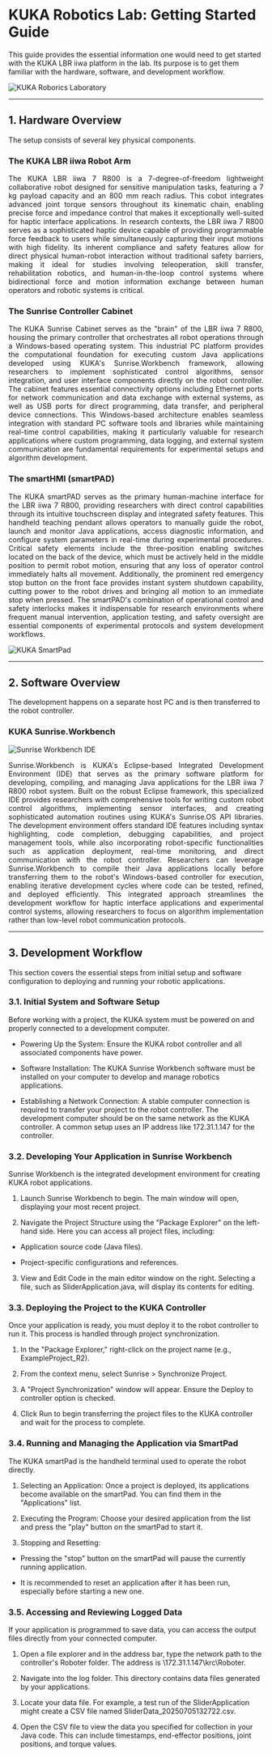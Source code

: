 # KUKA Robotics Lab: Getting Started Guide
This guide provides the essential information one would need to get started with the KUKA LBR iiwa platform in the lab. Its purpose is to get them familiar with the hardware, software, and development workflow.

![KUKA Roborics Laboratory](assets/lab_setup.png)

---

## 1. Hardware Overview

The setup consists of several key physical components.

### The KUKA LBR iiwa Robot Arm
<div align="justify">
The KUKA LBR iiwa 7 R800 is a 7-degree-of-freedom lightweight collaborative robot designed for sensitive manipulation tasks, featuring a 7 kg payload capacity and an 800 mm reach radius. This cobot integrates advanced joint torque sensors throughout its kinematic chain, enabling precise force and impedance control that makes it exceptionally well-suited for haptic interface applications. In research contexts, the LBR iiwa 7 R800 serves as a sophisticated haptic device capable of providing programmable force feedback to users while simultaneously capturing their input motions with high fidelity. Its inherent compliance and safety features allow for direct physical human-robot interaction without traditional safety barriers, making it ideal for studies involving teleoperation, skill transfer, rehabilitation robotics, and human-in-the-loop control systems where bidirectional force and motion information exchange between human operators and robotic systems is critical.
</div>

### The Sunrise Controller Cabinet
<div align="justify">
The KUKA Sunrise Cabinet serves as the "brain" of the LBR iiwa 7 R800, housing the primary controller that orchestrates all robot operations through a Windows-based operating system. This industrial PC platform provides the computational foundation for executing custom Java applications developed using KUKA's Sunrise.Workbench framework, allowing researchers to implement sophisticated control algorithms, sensor integration, and user interface components directly on the robot controller. The cabinet features essential connectivity options including Ethernet ports for network communication and data exchange with external systems, as well as USB ports for direct programming, data transfer, and peripheral device connections. This Windows-based architecture enables seamless integration with standard PC software tools and libraries while maintaining real-time control capabilities, making it particularly valuable for research applications where custom programming, data logging, and external system communication are fundamental requirements for experimental setups and algorithm development.
</div>

### The smartHMI (smartPAD)
<div align="justify">
The KUKA smartPAD serves as the primary human-machine interface for the LBR iiwa 7 R800, providing researchers with direct control capabilities through its intuitive touchscreen display and integrated safety features. This handheld teaching pendant allows operators to manually guide the robot, launch and monitor Java applications, access diagnostic information, and configure system parameters in real-time during experimental procedures. Critical safety elements include the three-position enabling switches located on the back of the device, which must be actively held in the middle position to permit robot motion, ensuring that any loss of operator control immediately halts all movement. Additionally, the prominent red emergency stop button on the front face provides instant system shutdown capability, cutting power to the robot drives and bringing all motion to an immediate stop when pressed. The smartPAD's combination of operational control and safety interlocks makes it indispensable for research environments where frequent manual intervention, application testing, and safety oversight are essential components of experimental protocols and system development workflows.
</div>

![KUKA SmartPad](assets/smartpad-menu.png)

---

## 2. Software Overview

The development happens on a separate host PC and is then transferred to the robot controller.

### KUKA Sunrise.Workbench
![Sunrise Workbench IDE](assets/sunrise_workbench.png)

<div align="justify">
Sunrise.Workbench is KUKA's Eclipse-based Integrated Development Environment (IDE) that serves as the primary software platform for developing, compiling, and managing Java applications for the LBR iiwa 7 R800 robot system. Built on the robust Eclipse framework, this specialized IDE provides researchers with comprehensive tools for writing custom robot control algorithms, implementing sensor interfaces, and creating sophisticated automation routines using KUKA's Sunrise.OS API libraries. The development environment offers standard IDE features including syntax highlighting, code completion, debugging capabilities, and project management tools, while also incorporating robot-specific functionalities such as application deployment, real-time monitoring, and direct communication with the robot controller. Researchers can leverage Sunrise.Workbench to compile their Java applications locally before transferring them to the robot's Windows-based controller for execution, enabling iterative development cycles where code can be tested, refined, and deployed efficiently. This integrated approach streamlines the development workflow for haptic interface applications and experimental control systems, allowing researchers to focus on algorithm implementation rather than low-level robot communication protocols.
</div>

---

## 3. Development Workflow

This section covers the essential steps from initial setup and software configuration to deploying and running your robotic applications.

### 3.1. Initial System and Software Setup

Before working with a project, the KUKA system must be powered on and properly connected to a development computer.

* Powering Up the System: Ensure the KUKA robot controller and all associated components have power.

* Software Installation: The KUKA Sunrise Workbench software must be installed on your computer to develop and manage robotics applications.

* Establishing a Network Connection: A stable computer connection is required to transfer your project to the robot controller. The development computer should be on the same network as the KUKA controller. A common setup uses an IP address like 172.31.1.147 for the controller.

### 3.2. Developing Your Application in Sunrise Workbench

Sunrise Workbench is the integrated development environment for creating KUKA robot applications.

1. Launch Sunrise Workbench to begin. The main window will open, displaying your most recent project.

2. Navigate the Project Structure using the "Package Explorer" on the left-hand side. Here you can access all project files, including:

  * Application source code (Java files).

  * Project-specific configurations and references.

3. View and Edit Code in the main editor window on the right. Selecting a file, such as SliderApplication.java, will display its contents for editing.

### 3.3. Deploying the Project to the KUKA Controller

Once your application is ready, you must deploy it to the robot controller to run it. This process is handled through project synchronization.

1. In the "Package Explorer," right-click on the project name (e.g., ExampleProject_R2).
  
2. From the context menu, select Sunrise > Synchronize Project.

3. A "Project Synchronization" window will appear. Ensure the Deploy to controller option is checked.
  
4. Click Run to begin transferring the project files to the KUKA controller and wait for the process to complete.

### 3.4. Running and Managing the Application via SmartPad

The KUKA smartPad is the handheld terminal used to operate the robot directly.

1. Selecting an Application: Once a project is deployed, its applications become available on the smartPad. You can find them in the "Applications" list.

2. Executing the Program: Choose your desired application from the list and press the "play" button on the smartPad to start it.
 
3. Stopping and Resetting:

  * Pressing the "stop" button on the smartPad will pause the currently running application.

  * It is recommended to reset an application after it has been run, especially before starting a new one.

### 3.5. Accessing and Reviewing Logged Data

If your application is programmed to save data, you can access the output files directly from your connected computer.

1. Open a file explorer and in the address bar, type the network path to the controller's Roboter folder. The address is \\172.31.1.147\krc\Roboter.

2. Navigate into the log folder. This directory contains data files generated by your applications.

3. Locate your data file. For example, a test run of the SliderApplication might create a CSV file named SliderData_20250705132722.csv.

4. Open the CSV file to view the data you specified for collection in your Java code. This can include timestamps, end-effector positions, joint positions, and torque values.
